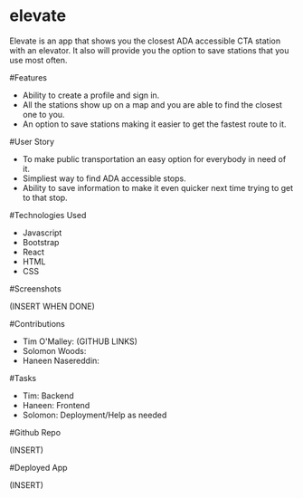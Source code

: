 # elevate

Elevate is an app that shows you the closest ADA accessible CTA station with an elevator. It also will provide you the option to save stations that you use most often.

#Features

- Ability to create a profile and sign in. 
- All the stations show up on a map and you are able to find the closest one to you.
- An option to save stations making it easier to get the fastest route to it.

#User Story

- To make public transportation an easy option for everybody in need of it.
- Simpliest way to find ADA accessible stops.
- Ability to save information to make it even quicker next time trying to get to that stop.

#Technologies Used

- Javascript
- Bootstrap
- React
- HTML
- CSS

#Screenshots

(INSERT WHEN DONE)

#Contributions

- Tim O'Malley: (GITHUB LINKS)
- Solomon Woods:
- Haneen Nasereddin:

#Tasks

- Tim: Backend
- Haneen: Frontend
- Solomon: Deployment/Help as needed

#Github Repo

(INSERT)

#Deployed App

(INSERT)
